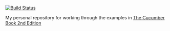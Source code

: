 [![Build Status](https://travis-ci.org/azam-a/cucumber-book-rest.svg?branch=master)](https://travis-ci.org/azam-a/cucumber-book-rest)

My personal repository for working through the examples in [The Cucumber Book 2nd Edition](https://pragprog.com/book/hwcuc/the-cucumber-book)
